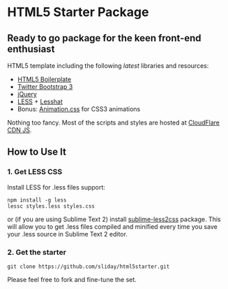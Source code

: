 # HTML5 Starter Package

## Ready to go package for the keen front-end enthusiast

HTML5 template including the following *latest* libraries and resources:

- [HTML5 Boilerplate](http://html5boilerplate.com)
- [Twitter Bootstrap 3](http://getbootstrap.com)
- [jQuery](http://jquery.com)
- [LESS](http://lesscss.org) + [Lesshat](http://lesshat.com)
- Bonus: [Animation.css](www.justinaguilar.com/animations/index.html#how) for CSS3 animations

Nothing too fancy. Most of the scripts and styles are hosted at [CloudFlare CDN JS](cdnjs.cloudflare.com).

## How to Use It

### 1. Get LESS CSS

Install LESS for .less files support:

    npm install -g less
    lessc styles.less styles.css

or (if you are using Sublime Text 2) install [sublime-less2css](https://github.com/timdouglas/sublime-less2css) package. This will allow you to get .less files compiled and minified every time you save your .less source in Sublime Text 2 editor.

### 2. Get the starter

    git clone https://github.com/sliday/html5starter.git
    
Please feel free to fork and fine-tune the set.



